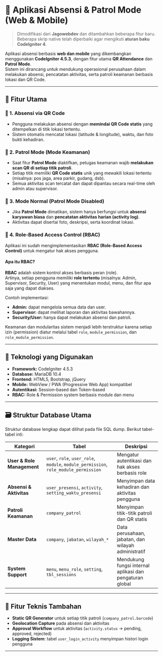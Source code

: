 # 🧭 Aplikasi Absensi & Patrol Mode (Web & Mobile)

> Dimodifikasi dari **Jagowebdev** dan ditambahkan beberapa fitur baru.  
> Beberapa skrip native telah diperbaiki agar mengikuti **aturan baku CodeIgniter 4**.

Aplikasi absensi berbasis **web dan mobile** yang dikembangkan menggunakan **CodeIgniter 4.5.3**, dengan fitur utama **QR Attendance** dan **Patrol Mode**.  
Sistem ini dirancang untuk mendukung operasional perusahaan dalam melakukan absensi, pencatatan aktivitas, serta patroli keamanan berbasis lokasi dan QR Code.

---

## 🚀 Fitur Utama

### 🔹 1. Absensi via QR Code
- Pengguna melakukan absensi dengan **memindai QR Code statis** yang ditempelkan di titik lokasi tertentu.
- Sistem otomatis mencatat lokasi (latitude & longitude), waktu, dan foto bukti kehadiran.

### 🔹 2. Patrol Mode (Mode Keamanan)
- Saat fitur **Patrol Mode** diaktifkan, petugas keamanan wajib **melakukan scan QR di setiap titik patroli**.
- Setiap titik memiliki **QR Code statis** unik yang mewakili lokasi tertentu (misalnya: pos jaga, area parkir, gudang, dsb).
- Semua aktivitas scan tercatat dan dapat dipantau secara real-time oleh admin atau supervisor.

### 🔹 3. Mode Normal (Patrol Mode Disabled)
- Jika **Patrol Mode** dimatikan, sistem hanya berfungsi untuk **absensi karyawan biasa** dan **pencatatan aktivitas harian (activity log)**.
- Aktivitas dapat disertai foto, deskripsi, serta koordinat lokasi.

### 🔹 4. Role-Based Access Control (RBAC)
Aplikasi ini sudah mengimplementasikan **RBAC (Role-Based Access Control)** untuk mengatur hak akses pengguna.

#### Apa itu RBAC?
**RBAC** adalah sistem kontrol akses berbasis peran (role).  
Artinya, setiap pengguna memiliki **role tertentu** (misalnya: Admin, Supervisor, Security, User) yang menentukan modul, menu, dan fitur apa saja yang dapat diakses.

Contoh implementasi:
- **Admin:** dapat mengelola semua data dan user.  
- **Supervisor:** dapat melihat laporan dan aktivitas bawahannya.  
- **Security/User:** hanya dapat melakukan absensi dan patroli.

Keamanan dan modularitas sistem menjadi lebih terstruktur karena setiap izin (permission) diatur melalui tabel `role`, `module_permission`, dan `role_module_permission`.

---

## 🧱 Teknologi yang Digunakan
- **Framework:** CodeIgniter 4.5.3  
- **Database:** MariaDB 10.4  
- **Frontend:** HTML5, Bootstrap, jQuery  
- **Mobile:** WebView / PWA (Progressive Web App) kompatibel  
- **Autentikasi:** Session-based dan Token-based  
- **RBAC:** Role & Permission system berbasis module dan menu  

---

## 🗃️ Struktur Database Utama

Struktur database lengkap dapat dilihat pada file SQL dump. Berikut tabel-tabel inti:

| Kategori | Tabel | Deskripsi |
|-----------|--------|-----------|
| **User & Role Management** | `user`, `role`, `user_role`, `module`, `module_permission`, `role_module_permission` | Mengatur autentikasi dan hak akses berbasis role |
| **Absensi & Aktivitas** | `user_presensi`, `activity`, `setting_waktu_presensi` | Menyimpan data kehadiran dan aktivitas pengguna |
| **Patroli Keamanan** | `company_patrol` | Menyimpan titik-titik patroli dan QR statis |
| **Master Data** | `company`, `jabatan`, `wilayah_*` | Data perusahaan, jabatan, dan wilayah administratif |
| **System Support** | `menu`, `menu_role`, `setting`, `tbl_sessions` | Mendukung fungsi internal aplikasi dan pengaturan global |

---

## 🧩 Fitur Teknis Tambahan
- **Static QR Generator** untuk setiap titik patroli (`company_patrol.barcode`)  
- **Geolocation Capture** pada absensi dan aktivitas  
- **Approval Workflow** untuk aktivitas (`activity.status` → pending, approved, rejected)  
- **Logging Sistem**: tabel `user_login_activity` menyimpan histori login pengguna  

---